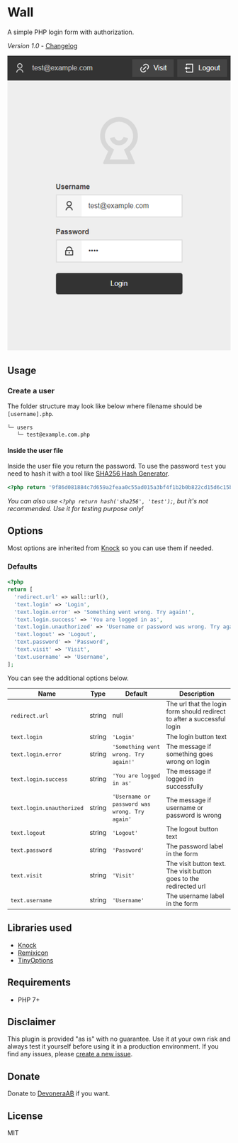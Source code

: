 # Wall

A simple PHP login form with authorization.

*Version 1.0* - [Changelog](changelog.md)

![Screenshot](screenshot.png)

## Usage

### Create a user

The folder structure may look like below where filename should be `[username].php`.

```text
└─ users
   └─ test@example.com.php
```

#### Inside the user file

Inside the user file you return the password. To use the password `test` you need to hash it with a tool like [SHA256 Hash Generator](https://passwordsgenerator.net/sha256-hash-generator/).

```php
<?php return '9f86d081884c7d659a2feaa0c55ad015a3bf4f1b2b0b822cd15d6c15b0f00a08';
```

*You can also use `<?php return hash('sha256', 'test');`, but it's not recommended. Use it for testing purpose only!*

## Options

Most options are inherited from [Knock](https://github.com/jenstornell/knock#user-content-options-optional) so you can use them if needed.

### Defaults

```php
<?php
return [
  'redirect.url' => wall::url(),
  'text.login' => 'Login',
  'text.login.error' => 'Something went wrong. Try again!',
  'text.login.success' => 'You are logged in as',
  'text.login.unauthorized' => 'Username or password was wrong. Try again!',
  'text.logout' => 'Logout',
  'text.password' => 'Password',
  'text.visit' => 'Visit',
  'text.username' => 'Username',
];
```

You can see the additional options below.

| Name                      | Type   | Default                                       | Description                                                             |
| ------------------------- | ------ | --------------------------------------------- | ----------------------------------------------------------------------- |
| `redirect.url`            | string | null                                          | The url that the login form should redirect to after a successful login |
| `text.login`              | string | `'Login'`                                     | The login button text                                                   |
| `text.login.error`        | string | `'Something went wrong. Try again!'`          | The message if something goes wrong on login                            |
| `text.login.success`      | string | `'You are logged in as'`                      | The message if logged in successfully                                   |
| `text.login.unauthorized` | string | `'Username or password was wrong. Try again'` | The message if username or password is wrong                            |
| `text.logout`             | string | `'Logout'`                                    | The logout button text                                                  |
| `text.password`           | string | `'Password'`                                  | The password label in the form                                          |
| `text.visit`              | string | `'Visit'`                                     | The visit button text. The visit button goes to the redirected url      |
| `text.username`           | string | `'Username'`                                  | The username label in the form                                          |

## Libraries used

- [Knock](https://github.com/jenstornell/knock)
- [Remixicon](https://remixicon.com/)
- [TinyOptions](https://github.com/jenstornell/TinyOptions)

## Requirements

- PHP 7+

## Disclaimer

This plugin is provided "as is" with no guarantee. Use it at your own risk and always test it yourself before using it in a production environment. If you find any issues, please [create a new issue](issues/new).

## Donate

Donate to [DevoneraAB](https://www.paypal.me/DevoneraAB) if you want.

## License

MIT